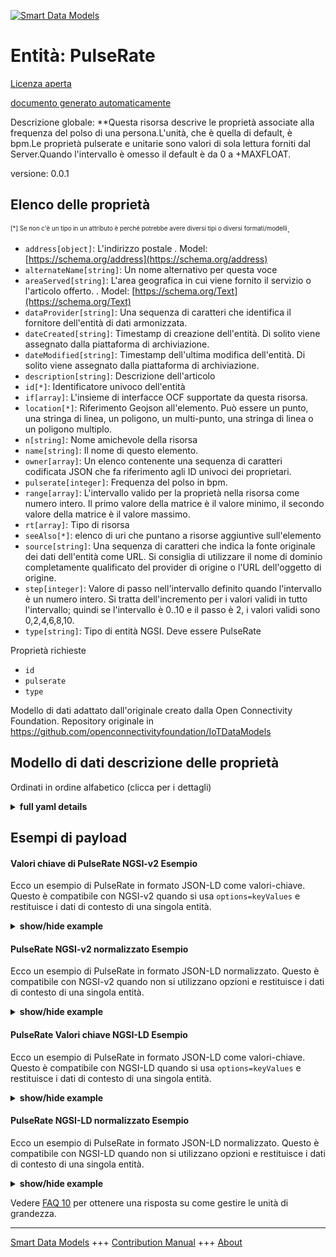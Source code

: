<!-- 10-Header -->  
[![Smart Data Models](https://smartdatamodels.org/wp-content/uploads/2022/01/SmartDataModels_logo.png "Logo")](https://smartdatamodels.org)  
Entità: PulseRate  
=================<!-- /10-Header -->  
<!-- 15-License -->  
[Licenza aperta](https://github.com/smart-data-models//dataModel.OCF/blob/master/PulseRate/LICENSE.md)  
[documento generato automaticamente](https://docs.google.com/presentation/d/e/2PACX-1vTs-Ng5dIAwkg91oTTUdt8ua7woBXhPnwavZ0FxgR8BsAI_Ek3C5q97Nd94HS8KhP-r_quD4H0fgyt3/pub?start=false&loop=false&delayms=3000#slide=id.gb715ace035_0_60)  
<!-- /15-License -->  
<!-- 20-Description -->  
Descrizione globale: **Questa risorsa descrive le proprietà associate alla frequenza del polso di una persona.L'unità, che è quella di default, è bpm.Le proprietà pulserate e unitarie sono valori di sola lettura forniti dal Server.Quando l'intervallo è omesso il default è da 0 a +MAXFLOAT.  
versione: 0.0.1  
<!-- /20-Description -->  
<!-- 30-PropertiesList -->  

## Elenco delle proprietà  

<sup><sub>[*] Se non c'è un tipo in un attributo è perché potrebbe avere diversi tipi o diversi formati/modelli</sub></sup>.  
- `address[object]`: L'indirizzo postale  . Model: [https://schema.org/address](https://schema.org/address)- `alternateName[string]`: Un nome alternativo per questa voce  - `areaServed[string]`: L'area geografica in cui viene fornito il servizio o l'articolo offerto.  . Model: [https://schema.org/Text](https://schema.org/Text)- `dataProvider[string]`: Una sequenza di caratteri che identifica il fornitore dell'entità di dati armonizzata.  - `dateCreated[string]`: Timestamp di creazione dell'entità. Di solito viene assegnato dalla piattaforma di archiviazione.  - `dateModified[string]`: Timestamp dell'ultima modifica dell'entità. Di solito viene assegnato dalla piattaforma di archiviazione.  - `description[string]`: Descrizione dell'articolo  - `id[*]`: Identificatore univoco dell'entità  - `if[array]`: L'insieme di interfacce OCF supportate da questa risorsa.  - `location[*]`: Riferimento Geojson all'elemento. Può essere un punto, una stringa di linea, un poligono, un multi-punto, una stringa di linea o un poligono multiplo.  - `n[string]`: Nome amichevole della risorsa  - `name[string]`: Il nome di questo elemento.  - `owner[array]`: Un elenco contenente una sequenza di caratteri codificata JSON che fa riferimento agli ID univoci dei proprietari.  - `pulserate[integer]`: Frequenza del polso in bpm.  - `range[array]`: L'intervallo valido per la proprietà nella risorsa come numero intero. Il primo valore della matrice è il valore minimo, il secondo valore della matrice è il valore massimo.  - `rt[array]`: Tipo di risorsa  - `seeAlso[*]`: elenco di uri che puntano a risorse aggiuntive sull'elemento  - `source[string]`: Una sequenza di caratteri che indica la fonte originale dei dati dell'entità come URL. Si consiglia di utilizzare il nome di dominio completamente qualificato del provider di origine o l'URL dell'oggetto di origine.  - `step[integer]`: Valore di passo nell'intervallo definito quando l'intervallo è un numero intero.  Si tratta dell'incremento per i valori validi in tutto l'intervallo; quindi se l'intervallo è 0..10 e il passo è 2, i valori validi sono 0,2,4,6,8,10.  - `type[string]`: Tipo di entità NGSI. Deve essere PulseRate  <!-- /30-PropertiesList -->  
<!-- 35-RequiredProperties -->  
Proprietà richieste  
- `id`  - `pulserate`  - `type`  <!-- /35-RequiredProperties -->  
<!-- 40-RequiredProperties -->  
Modello di dati adattato dall'originale creato dalla Open Connectivity Foundation. Repository originale in https://github.com/openconnectivityfoundation/IoTDataModels  
<!-- /40-RequiredProperties -->  
<!-- 50-DataModelHeader -->  
## Modello di dati descrizione delle proprietà  
Ordinati in ordine alfabetico (clicca per i dettagli)  
<!-- /50-DataModelHeader -->  
<!-- 60-ModelYaml -->  
<details><summary><strong>full yaml details</strong></summary>    
```yaml  
PulseRate:    
  description: 'This Resource describes the Properties associated with a person''s pulse rate.The unit, which is the default unit, is bpm.The pulserate and unit Properties are read-only values that are provided by the Server.When range is omitted the default is 0 to +MAXFLOAT.'    
  properties:    
    address:    
      description: 'The mailing address'    
      properties:    
        addressCountry:    
          description: 'Property. The country. For example, Spain. Model:''https://schema.org/addressCountry'''    
          type: string    
        addressLocality:    
          description: 'Property. The locality in which the street address is, and which is in the region. Model:''https://schema.org/addressLocality'''    
          type: string    
        addressRegion:    
          description: 'Property. The region in which the locality is, and which is in the country. Model:''https://schema.org/addressRegion'''    
          type: string    
        postOfficeBoxNumber:    
          description: 'Property. The post office box number for PO box addresses. For example, 03578. Model:''https://schema.org/postOfficeBoxNumber'''    
          type: string    
        postalCode:    
          description: 'Property. The postal code. For example, 24004. Model:''https://schema.org/https://schema.org/postalCode'''    
          type: string    
        streetAddress:    
          description: 'Property. The street address. Model:''https://schema.org/streetAddress'''    
          type: string    
      type: object    
      x-ngsi:    
        model: https://schema.org/address    
        type: Property    
    alternateName:    
      description: 'An alternative name for this item'    
      type: string    
      x-ngsi:    
        type: Property    
    areaServed:    
      description: 'The geographic area where a service or offered item is provided'    
      type: string    
      x-ngsi:    
        model: https://schema.org/Text    
        type: Property    
    dataProvider:    
      description: 'A sequence of characters identifying the provider of the harmonised data entity.'    
      type: string    
      x-ngsi:    
        type: Property    
    dateCreated:    
      description: 'Entity creation timestamp. This will usually be allocated by the storage platform.'    
      format: date-time    
      type: string    
      x-ngsi:    
        type: Property    
    dateModified:    
      description: 'Timestamp of the last modification of the entity. This will usually be allocated by the storage platform.'    
      format: date-time    
      type: string    
      x-ngsi:    
        type: Property    
    description:    
      description: 'A description of this item'    
      type: string    
      x-ngsi:    
        type: Property    
    id:    
      anyOf: &pulserate_-_properties_-_owner_-_items_-_anyof    
        - description: 'Property. Identifier format of any NGSI entity'    
          maxLength: 256    
          minLength: 1    
          pattern: ^[\w\-\.\{\}\$\+\*\[\]`|~^@!,:\\]+$    
          type: string    
        - description: 'Property. Identifier format of any NGSI entity'    
          format: uri    
          type: string    
      description: 'Unique identifier of the entity'    
      x-ngsi:    
        type: Property    
    if:    
      description: 'The OCF Interface set supported by this Resource'    
      items:    
        enum:    
          - oic.if.s    
          - oic.if.baseline    
        maxLength: 64    
        type: string    
      minItems: 1    
      readOnly: true    
      type: array    
      uniqueItems: true    
      x-ngsi:    
        type: Property    
    location:    
      description: 'Geojson reference to the item. It can be Point, LineString, Polygon, MultiPoint, MultiLineString or MultiPolygon'    
      oneOf:    
        - description: 'Geoproperty. Geojson reference to the item. Point'    
          properties:    
            bbox:    
              items:    
                type: number    
              minItems: 4    
              type: array    
            coordinates:    
              items:    
                type: number    
              minItems: 2    
              type: array    
            type:    
              enum:    
                - Point    
              type: string    
          required:    
            - type    
            - coordinates    
          title: 'GeoJSON Point'    
          type: object    
        - description: 'Geoproperty. Geojson reference to the item. LineString'    
          properties:    
            bbox:    
              items:    
                type: number    
              minItems: 4    
              type: array    
            coordinates:    
              items:    
                items:    
                  type: number    
                minItems: 2    
                type: array    
              minItems: 2    
              type: array    
            type:    
              enum:    
                - LineString    
              type: string    
          required:    
            - type    
            - coordinates    
          title: 'GeoJSON LineString'    
          type: object    
        - description: 'Geoproperty. Geojson reference to the item. Polygon'    
          properties:    
            bbox:    
              items:    
                type: number    
              minItems: 4    
              type: array    
            coordinates:    
              items:    
                items:    
                  items:    
                    type: number    
                  minItems: 2    
                  type: array    
                minItems: 4    
                type: array    
              type: array    
            type:    
              enum:    
                - Polygon    
              type: string    
          required:    
            - type    
            - coordinates    
          title: 'GeoJSON Polygon'    
          type: object    
        - description: 'Geoproperty. Geojson reference to the item. MultiPoint'    
          properties:    
            bbox:    
              items:    
                type: number    
              minItems: 4    
              type: array    
            coordinates:    
              items:    
                items:    
                  type: number    
                minItems: 2    
                type: array    
              type: array    
            type:    
              enum:    
                - MultiPoint    
              type: string    
          required:    
            - type    
            - coordinates    
          title: 'GeoJSON MultiPoint'    
          type: object    
        - description: 'Geoproperty. Geojson reference to the item. MultiLineString'    
          properties:    
            bbox:    
              items:    
                type: number    
              minItems: 4    
              type: array    
            coordinates:    
              items:    
                items:    
                  items:    
                    type: number    
                  minItems: 2    
                  type: array    
                minItems: 2    
                type: array    
              type: array    
            type:    
              enum:    
                - MultiLineString    
              type: string    
          required:    
            - type    
            - coordinates    
          title: 'GeoJSON MultiLineString'    
          type: object    
        - description: 'Geoproperty. Geojson reference to the item. MultiLineString'    
          properties:    
            bbox:    
              items:    
                type: number    
              minItems: 4    
              type: array    
            coordinates:    
              items:    
                items:    
                  items:    
                    items:    
                      type: number    
                    minItems: 2    
                    type: array    
                  minItems: 4    
                  type: array    
                type: array    
              type: array    
            type:    
              enum:    
                - MultiPolygon    
              type: string    
          required:    
            - type    
            - coordinates    
          title: 'GeoJSON MultiPolygon'    
          type: object    
      x-ngsi:    
        type: Geoproperty    
    n:    
      description: 'Friendly name of the Resource'    
      maxLength: 64    
      readOnly: true    
      type: string    
      x-ngsi:    
        type: Property    
    name:    
      description: 'The name of this item.'    
      type: string    
      x-ngsi:    
        type: Property    
    owner:    
      description: 'A List containing a JSON encoded sequence of characters referencing the unique Ids of the owner(s)'    
      items:    
        anyOf: *pulserate_-_properties_-_owner_-_items_-_anyof    
        description: 'Property. Unique identifier of the entity'    
      type: array    
      x-ngsi:    
        type: Property    
    pulserate:    
      description: 'Pulse rate in bpm.'    
      minimum: 0    
      readOnly: true    
      type: integer    
      x-ngsi:    
        type: Property    
    range:    
      description: 'The valid range for the Property in the Resource as an integer. The first value in the array is the minimum value, the second value in the array is the maximum value.'    
      items:    
        type: integer    
      maxItems: 2    
      minItems: 2    
      readOnly: true    
      type: array    
      x-ngsi:    
        type: Property    
    rt:    
      description: 'Resource Type'    
      items:    
        enum:    
          - oic.r.pulserate    
        maxLength: 64    
        type: string    
      minItems: 1    
      readOnly: true    
      type: array    
      uniqueItems: true    
      x-ngsi:    
        type: Property    
    seeAlso:    
      description: 'list of uri pointing to additional resources about the item'    
      oneOf:    
        - items:    
            format: uri    
            type: string    
          minItems: 1    
          type: array    
        - format: uri    
          type: string    
      x-ngsi:    
        type: Property    
    source:    
      description: 'A sequence of characters giving the original source of the entity data as a URL. Recommended to be the fully qualified domain name of the source provider, or the URL to the source object.'    
      type: string    
      x-ngsi:    
        type: Property    
    step:    
      description: 'Step value across the defined range when the range is an integer.  This is the increment for valid values across the range; so if range is 0..10 and step is 2 then valid values are 0,2,4,6,8,10.'    
      readOnly: true    
      type: integer    
      x-ngsi:    
        type: Property    
    type:    
      description: 'NGSI entity type. It has to be PulseRate'    
      enum:    
        - PulseRate    
      type: string    
      x-ngsi:    
        type: Property    
  required:    
    - pulserate    
    - id    
    - type    
  type: object    
  x-derived-from: https://raw.githubusercontent.com/openconnectivityfoundation/IoTDataModels/master/PulseRateResURI.swagger.json    
  x-disclaimer: 'Redistribution and use in source and binary forms, with or without modification, are permitted  provided that the license conditions are met. Copyleft (c) 2021 Contributors to Smart Data Models Program'    
  x-license-url: https://github.com/smart-data-models/dataModel.OCF/blob/master/PulseRate/LICENSE.md    
  x-model-schema: https://smart-data-models.github.io/dataModel.OCF/PulseRate/schema.json    
  x-model-tags: OCF    
  x-version: 0.0.1    
```  
</details>    
<!-- /60-ModelYaml -->  
<!-- 70-MiddleNotes -->  
<!-- /70-MiddleNotes -->  
<!-- 80-Examples -->  
## Esempi di payload  
#### Valori chiave di PulseRate NGSI-v2 Esempio  
Ecco un esempio di PulseRate in formato JSON-LD come valori-chiave. Questo è compatibile con NGSI-v2 quando si usa `options=keyValues` e restituisce i dati di contesto di una singola entità.  
<details><summary><strong>show/hide example</strong></summary>    
```json  
{  
  "id": "urn:ngsi-ld:PulseRate:id:NUJB:58758354",  
  "dateCreated": "1971-10-24T12:34:23Z",  
  "dateModified": "1987-09-14T19:28:34Z",  
  "source": "Sometimes with at we prevent Congress. Simply career occur race born program adult. Page behind response ready.",  
  "name": "Customer likely my teach American turn address. Consumer message still moment. Early discover themselves professor car argue material.",  
  "alternateName": "There there these whether brother. Dark Mrs avoid actually still. Government two check democratic suffer appear.",  
  "description": "Itself necessary economic way issue. Certainly four financial soon reveal world social.",  
  "dataProvider": "National here matter probably window such. Road model against candidate baby.",  
  "owner": [  
    "urn:ngsi-ld:PulseRate:items:KBKK:08734295",  
    "urn:ngsi-ld:PulseRate:items:NCCB:30294375"  
  ],  
  "seeAlso": [  
    "urn:ngsi-ld:PulseRate:items:MPUF:87206651",  
    "urn:ngsi-ld:PulseRate:items:NDCP:58802805"  
  ],  
  "location": {  
    "type": "Point",  
    "coordinates": [  
      -78.467846,  
      -21.346787  
    ]  
  },  
  "address": {  
    "streetAddress": "Near stage reach hear throughout. Within onto later reason.",  
    "addressLocality": "Open against trouble study. Possible compare describe foot although. Bill nor word evening despite. Property there lead worry.",  
    "addressRegion": "Sit data recently future decide operation. Five check green hard make million chair.",  
    "addressCountry": "Relate political low around weight collection city. However move sound.",  
    "postalCode": "Against author heart kitchen fire door. Require game staff interest. Nearly executive small trip relationship.",  
    "postOfficeBoxNumber": "Few fill agent behavior drug hit. All treat why subject now according number."  
  },  
  "areaServed": "Late notice skill field. Morning yard we in.",  
  "rt": [  
    "oic.r.pulserate",  
    "oic.r.pulserate"  
  ],  
  "pulserate": {  
    "type": "Property",  
    "value": 864  
  },  
  "if": [  
    "oic.if.s",  
    "oic.if.baseline"  
  ],  
  "range": [  
    864,  
    864  
  ],  
  "step": {  
    "type": "Property",  
    "value": 864  
  },  
  "n": "American whole magazine truth stop whose. On traditional measure example sense peace. Would mouth relate own chair.",  
  "type": "PulseRate"  
}  
```  
</details>  
#### PulseRate NGSI-v2 normalizzato Esempio  
Ecco un esempio di PulseRate in formato JSON-LD normalizzato. Questo è compatibile con NGSI-v2 quando non si utilizzano opzioni e restituisce i dati di contesto di una singola entità.  
<details><summary><strong>show/hide example</strong></summary>    
```json  
{  
  "id": {  
    "type": "string",  
    "value": "urn:ngsi-ld:PulseRate:id:NUJB:58758354"  
  },  
  "dateCreated": {  
    "format": "date-time",  
    "type": "string",  
    "value": "1971-10-24T12:34:23Z"  
  },  
  "dateModified": {  
    "format": "date-time",  
    "type": "string",  
    "value": "1987-09-14T19:28:34Z"  
  },  
  "source": {  
    "type": "string",  
    "value": "Sometimes with at we prevent Congress. Simply career occur race born program adult. Page behind response ready."  
  },  
  "name": {  
    "type": "string",  
    "value": "Customer likely my teach American turn address. Consumer message still moment. Early discover themselves professor car argue material."  
  },  
  "alternateName": {  
    "type": "string",  
    "value": "There there these whether brother. Dark Mrs avoid actually still. Government two check democratic suffer appear."  
  },  
  "description": {  
    "type": "string",  
    "value": "Itself necessary economic way issue. Certainly four financial soon reveal world social."  
  },  
  "dataProvider": {  
    "type": "string",  
    "value": "National here matter probably window such. Road model against candidate baby."  
  },  
  "owner": {  
    "type": "array",  
    "value": [  
      "urn:ngsi-ld:PulseRate:items:KBKK:08734295",  
      "urn:ngsi-ld:PulseRate:items:NCCB:30294375"  
    ]  
  },  
  "seeAlso": {  
    "type": "array",  
    "value": [  
      "urn:ngsi-ld:PulseRate:items:MPUF:87206651",  
      "urn:ngsi-ld:PulseRate:items:NDCP:58802805"  
    ]  
  },  
  "location": {  
    "type": "object",  
    "value": {  
      "type": "Point",  
      "coordinates": [  
        -78.467846,  
        -21.346787  
      ]  
    }  
  },  
  "address": {  
    "type": "object",  
    "value": {  
      "streetAddress": "Near stage reach hear throughout. Within onto later reason.",  
      "addressLocality": "Open against trouble study. Possible compare describe foot although. Bill nor word evening despite. Property there lead worry.",  
      "addressRegion": "Sit data recently future decide operation. Five check green hard make million chair.",  
      "addressCountry": "Relate political low around weight collection city. However move sound.",  
      "postalCode": "Against author heart kitchen fire door. Require game staff interest. Nearly executive small trip relationship.",  
      "postOfficeBoxNumber": "Few fill agent behavior drug hit. All treat why subject now according number."  
    }  
  },  
  "areaServed": {  
    "type": "string",  
    "value": "Late notice skill field. Morning yard we in."  
  },  
  "rt": {  
    "type": "array",  
    "value": [  
      "oic.r.pulserate",  
      "oic.r.pulserate"  
    ]  
  },  
  "pulserate": {  
    "type": "object",  
    "value": {  
      "type": "Property",  
      "value": 864  
    }  
  },  
  "if": {  
    "type": "array",  
    "value": [  
      "oic.if.s",  
      "oic.if.baseline"  
    ]  
  },  
  "range": {  
    "type": "array",  
    "value": [  
      864,  
      864  
    ]  
  },  
  "step": {  
    "type": "object",  
    "value": {  
      "type": "Property",  
      "value": 864  
    }  
  },  
  "n": {  
    "type": "string",  
    "value": "American whole magazine truth stop whose. On traditional measure example sense peace. Would mouth relate own chair."  
  },  
  "type": {  
    "type": "string",  
    "value": "PulseRate"  
  }  
}  
```  
</details>  
#### PulseRate Valori chiave NGSI-LD Esempio  
Ecco un esempio di PulseRate in formato JSON-LD come valori-chiave. Questo è compatibile con NGSI-LD quando si usa `options=keyValues` e restituisce i dati di contesto di una singola entità.  
<details><summary><strong>show/hide example</strong></summary>    
```json  
{  
    "id": "urn:ngsi-ld:PulseRate:id:NUJB:58758354",  
    "dateCreated": "1971-10-24T12:34:23Z",  
    "dateModified": "1987-09-14T19:28:34Z",  
    "source": "Sometimes with at we prevent Congress. Simply career occur race born program adult. Page behind response ready.",  
    "name": "Customer likely my teach American turn address. Consumer message still moment. Early discover themselves professor car argue material.",  
    "alternateName": "There there these whether brother. Dark Mrs avoid actually still. Government two check democratic suffer appear.",  
    "description": "Itself necessary economic way issue. Certainly four financial soon reveal world social.",  
    "dataProvider": "National here matter probably window such. Road model against candidate baby.",  
    "owner": [  
        "urn:ngsi-ld:PulseRate:items:KBKK:08734295",  
        "urn:ngsi-ld:PulseRate:items:NCCB:30294375"  
    ],  
    "seeAlso": [  
        "urn:ngsi-ld:PulseRate:items:MPUF:87206651",  
        "urn:ngsi-ld:PulseRate:items:NDCP:58802805"  
    ],  
    "location": {  
        "type": "Point",  
        "coordinates": [  
            -78.467846,  
            -21.346787  
        ]  
    },  
    "address": {  
        "streetAddress": "Near stage reach hear throughout. Within onto later reason.",  
        "addressLocality": "Open against trouble study. Possible compare describe foot although. Bill nor word evening despite. Property there lead worry.",  
        "addressRegion": "Sit data recently future decide operation. Five check green hard make million chair.",  
        "addressCountry": "Relate political low around weight collection city. However move sound.",  
        "postalCode": "Against author heart kitchen fire door. Require game staff interest. Nearly executive small trip relationship.",  
        "postOfficeBoxNumber": "Few fill agent behavior drug hit. All treat why subject now according number."  
    },  
    "areaServed": "Late notice skill field. Morning yard we in.",  
    "rt": [  
        "oic.r.pulserate",  
        "oic.r.pulserate"  
    ],  
    "pulserate": {  
        "type": "Property",  
        "value": 864  
    },  
    "if": [  
        "oic.if.s",  
        "oic.if.baseline"  
    ],  
    "range": [  
        864,  
        864  
    ],  
    "step": {  
        "type": "Property",  
        "value": 864  
    },  
    "n": "American whole magazine truth stop whose. On traditional measure example sense peace. Would mouth relate own chair.",  
    "type": "PulseRate",  
    "@context": [  
        "https://smartdatamodels.org/context.jsonld",  
        "https://raw.githubusercontent.com/smart-data-models/dataModel.OCF/master/context.jsonld"  
    ]  
}  
```  
</details>  
#### PulseRate NGSI-LD normalizzato Esempio  
Ecco un esempio di PulseRate in formato JSON-LD normalizzato. Questo è compatibile con NGSI-LD quando non si utilizzano opzioni e restituisce i dati di contesto di una singola entità.  
<details><summary><strong>show/hide example</strong></summary>    
```json  
{  
    "id": "urn:ngsi-ld:PulseRate:id:CAKY:60522977",  
    "dateCreated": {  
        "type": "Property",  
        "value": {  
            "@type": "DateTime",  
            "@value": "2018-07-25T21:58:49Z"  
        }  
    },  
    "dateModified": {  
        "type": "Property",  
        "value": {  
            "@type": "DateTime",  
            "@value": "2012-07-03T10:51:09Z"  
        }  
    },  
    "source": {  
        "type": "Property",  
        "value": "Begin common friend job agreement billion. Employee several guy. Example yard kid attorney know hundred doctor."  
    },  
    "name": {  
        "type": "Property",  
        "value": "Write son could city his. Other part more late. One threat material least assume into."  
    },  
    "alternateName": {  
        "type": "Property",  
        "value": "Task not later gun unit off. Late home inside car pretty shake. Population edge let wonder dark standard. My might plan."  
    },  
    "description": {  
        "type": "Property",  
        "value": "Worker yeah reflect. Describe plant coach save similar."  
    },  
    "dataProvider": {  
        "type": "Property",  
        "value": "Audience blood art window."  
    },  
    "owner": {  
        "type": "Property",  
        "value": [  
            "urn:ngsi-ld:PulseRate:items:CCUR:33782771",  
            "urn:ngsi-ld:PulseRate:items:CXUS:74878184"  
        ]  
    },  
    "seeAlso": {  
        "type": "Property",  
        "value": [  
            "urn:ngsi-ld:PulseRate:items:FPJW:35681671"  
        ]  
    },  
    "location": {  
        "type": "Property",  
        "value": {  
            "type": "Point",  
            "coordinates": [  
                89.796559,  
                146.512788  
            ]  
        }  
    },  
    "address": {  
        "type": "Property",  
        "value": {  
            "streetAddress": "Election else quite show cause mean south five. Information necessary report probably and positive up.",  
            "addressLocality": "Interest direction history party. Cost whether guess remember. Cup involve sort according positive population movie respond.",  
            "addressRegion": "Cut cup about than require their near eat. Gas everyone training car we find treat. Old quality many anything mean.",  
            "addressCountry": "Deal local although remain. Way similar peace significant name center.",  
            "postalCode": "Just score parent main after. Republican create imagine else scene.",  
            "postOfficeBoxNumber": "Kind thing safe order. Pull whatever success state nature girl star same."  
        }  
    },  
    "areaServed": {  
        "type": "Property",  
        "value": "Attack agent focus reason vote require. Almost sure movement hold pass before."  
    },  
    "rt": {  
        "type": "Property",  
        "value": [  
            "oic.r.pulserate"  
        ]  
    },  
    "pulserate": {  
        "type": "Property",  
        "value": 700  
    },  
    "if": {  
        "type": "Property",  
        "value": [  
            "oic.if.s"  
        ]  
    },  
    "range": {  
        "type": "Property",  
        "value": [  
            152,  
            528  
        ]  
    },  
    "step": {  
        "type": "Property",  
        "value": 872  
    },  
    "n": {  
        "type": "Property",  
        "value": "Reduce bill read politics identify also such. Score direction leave chance assume."  
    },  
    "type": "PulseRate",  
    "@context": [  
        "https://smartdatamodels.org/context.jsonld",  
        "https://raw.githubusercontent.com/smart-data-models/dataModel.OCF/master/context.jsonld"  
    ]  
}  
```  
</details><!-- /80-Examples -->  
<!-- 90-FooterNotes -->  
<!-- /90-FooterNotes -->  
<!-- 95-Units -->  
Vedere [FAQ 10](https://smartdatamodels.org/index.php/faqs/) per ottenere una risposta su come gestire le unità di grandezza.  
<!-- /95-Units -->  
<!-- 97-LastFooter -->  
---  
[Smart Data Models](https://smartdatamodels.org) +++ [Contribution Manual](https://bit.ly/contribution_manual) +++ [About](https://bit.ly/Introduction_SDM)<!-- /97-LastFooter -->  

